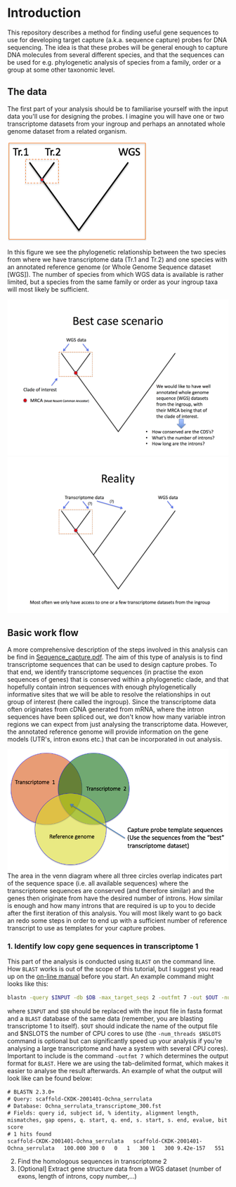 # Introduction
This repository describes a method for finding useful gene sequences to use for developing target capture (a.k.a. sequence capture) probes for DNA sequencing. The idea is that these probes will be general enough to capture DNA molecules from several different species, and that the sequences can be used for e.g. phylogenetic analysis of species from a family, order or a group at some other taxonomic level.

## The data
The first part of your analysis should be to familiarise yourself with the input data you'll use for designing the probes. I imagine you will have one or two transcriptome datasets from your ingroup and perhaps an annotated whole genome dataset from a related organism.

![Data](images/1.png)

In this figure we see the phylogenetic relationship between the two species from where we have transcriptome data (Tr.1 and Tr.2) and one species with an annotated reference genome (or Whole Genome Sequence dataset [WGS]). The number of species from which WGS data is available is rather limited, but a species from the same family or order as your ingroup taxa will most likely be sufficient. 

![Best case scenario](images/2.png)
![Reality](images/3.png)

## Basic work flow
A more comprehensive description of the steps involved in this analysis can be find in [Sequence_capture.pdf](./Sequence_capture.pdf). The aim of this type of analysis is to find transcriptome sequences that can be used to design capture probes. To that end, we identify transcriptome sequences (in practise the exon sequences of genes) that is conserved within a phylogenetic clade, and that hopefully contain intron sequences with enough phylogenetically informative sites that we will be able to resolve the relationships in out group of interest (here called the ingroup). Since the transcriptome data often originates from cDNA generated from mRNA, where the intron sequences have been spliced out, we don\'t know how many variable intron regions we can expect from just analysing the transcriptome data. However, the annotated reference genome will provide information on the gene models (UTR's, intron exons etc.) that can be incorporated in out analysis.

![Venn diagram](images/4.png)
The area in the venn diagram where all three circles overlap indicates part of the sequence space (i.e. all available sequences) where the transcriptome sequences are conserved (and therefore similar) and the genes then originate from have the desired number of introns. How similar is enough and how many introns that are required is up to you to decide after the first iteration of this analysis. You will most likely want to go back an redo some steps in order to end up with a sufficient number of reference transcript to use as templates for your capture probes.

### 1. Identify low copy gene sequences in transcriptome 1
This part of the analysis is conducted using `BLAST` on the command line. How `BLAST` works is out of the scope of this tutorial, but I suggest you read up on the [on-line manual](https://www.ncbi.nlm.nih.gov/books/NBK279680/) before you start. An example command might looks like this:

```bash
blastn -query $INPUT -db $DB -max_target_seqs 2 -outfmt 7 -out $OUT -num_threads $NSLOTS
```
where `$INPUT` and `$DB` should be replaced with the input file in fasta format and a `BLAST` database of the same data (remember, you are blasting transcriptome 1 to itself). `$OUT` should indicate the name of the output file and $NSLOTS the number of CPU cores to use (the `-num_threads $NSLOTS` command is optional but can significantly speed up your analysis if you're analysing a large transcriptome and have a system with several CPU cores). Important to include is the command `-outfmt 7` which determines the output format for `BLAST`. Here we are using the tab-delimited format, which makes it easier to analyse the result afterwards. An example of what the output will look like can be found below:

```blast
# BLASTN 2.3.0+
# Query: scaffold-CKDK-2001401-Ochna_serrulata
# Database: Ochna_serrulata_transcriptome_300.fst
# Fields: query id, subject id, % identity, alignment length, mismatches, gap opens, q. start, q. end, s. start, s. end, evalue, bit score
# 1 hits found
scaffold-CKDK-2001401-Ochna_serrulata	scaffold-CKDK-2001401-Ochna_serrulata	100.000	300	0	0	1	300	1	300	9.42e-157	551
```




2. Find the homologous sequences in transcriptome 2
3. [Optional] Extract gene structure data from a WGS dataset (number of exons, length of introns, copy number,…)

